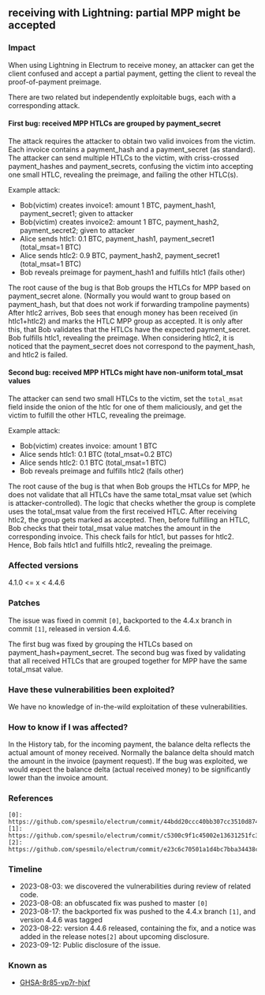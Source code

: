 ## receiving with Lightning: partial MPP might be accepted


### Impact
When using Lightning in Electrum to receive money, an attacker can get the client confused and accept a partial payment, getting the client to reveal the proof-of-payment preimage.

There are two related but independently exploitable bugs, each with a corresponding attack.

#### First bug: received MPP HTLCs are grouped by payment_secret

The attack requires the attacker to obtain two valid invoices from the victim. Each invoice contains a payment_hash and a payment_secret (as standard). The attacker can send multiple HTLCs to the victim, with criss-crossed payment_hashes and payment_secrets, confusing the victim into accepting one small HTLC, revealing the preimage, and failing the other HTLC(s).

Example attack:
- Bob(victim) creates invoice1: amount 1 BTC, payment_hash1, payment_secret1; given to attacker
- Bob(victim) creates invoice2: amount 1 BTC, payment_hash2, payment_secret2; given to attacker
- Alice sends htlc1: 0.1 BTC, payment_hash1, payment_secret1  (total_msat=1 BTC)
- Alice sends htlc2: 0.9 BTC, payment_hash2, payment_secret1  (total_msat=1 BTC)
- Bob reveals preimage for payment_hash1 and fulfills htlc1 (fails other)

The root cause of the bug is that Bob groups the HTLCs for MPP based on payment_secret alone. (Normally you would want to group based on payment_hash, but that does not work if forwarding trampoline payments) After htlc2 arrives, Bob sees that enough money has been received (in htlc1+htlc2) and marks the HTLC MPP group as accepted. It is only after this, that Bob validates that the HTLCs have the expected payment_secret. Bob fulfills htlc1, revealing the preimage. When considering htlc2, it is noticed that the payment_secret does not correspond to the payment_hash, and htlc2 is failed.

#### Second bug: received MPP HTLCs might have non-uniform total_msat values

The attacker can send two small HTLCs to the victim, set the `total_msat` field inside the onion of the htlc for one of them maliciously, and get the victim to fulfill the other HTLC, revealing the preimage.

Example attack:
- Bob(victim) creates invoice: amount 1 BTC
- Alice sends htlc1: 0.1 BTC  (total_msat=0.2 BTC)
- Alice sends htlc2: 0.1 BTC  (total_msat=1 BTC)
- Bob reveals preimage and fulfills htlc2 (fails other)

The root cause of the bug is that when Bob groups the HTLCs for MPP, he does not validate that all HTLCs have the same total_msat value set (which is attacker-controlled). The logic that checks whether the group is complete uses the total_msat value from the first received HTLC. After receiving htlc2, the group gets marked as accepted. Then, before fulfilling an HTLC, Bob checks that their total_msat value matches the amount in the corresponding invoice. This check fails for htlc1, but passes for htlc2. Hence, Bob fails htlc1 and fulfills htlc2, revealing the preimage.


### Affected versions

4.1.0 <= x < 4.4.6


### Patches
The issue was fixed in commit `[0]`, backported to the 4.4.x branch in commit `[1]`, released in version 4.4.6.

The first bug was fixed by grouping the HTLCs based on payment_hash+payment_secret.
The second bug was fixed by validating that all received HTLCs that are grouped together for MPP have the same total_msat value.

### Have these vulnerabilities been exploited?
We have no knowledge of in-the-wild exploitation of these vulnerabilities.

### How to know if I was affected?
In the History tab, for the incoming payment, the balance delta reflects the actual amount of money received.
Normally the balance delta should match the amount in the invoice (payment request). If the bug was exploited, we would expect the balance delta (actual received money) to be significantly lower than the invoice amount.


### References
```
[0]: https://github.com/spesmilo/electrum/commit/44bdd20ccc40bb307cc3510d8741af7058e2c6e8
[1]: https://github.com/spesmilo/electrum/commit/c5300c9f1c45002e13631251fc3a5575d3e43629
[2]: https://github.com/spesmilo/electrum/commit/e23c6c70501a1d4bc7bba34438ce7b4e84894191
```


### Timeline
- 2023-08-03: we discovered the vulnerabilities during review of related code.
- 2023-08-08: an obfuscated fix was pushed to master `[0]`
- 2023-08-17: the backported fix was pushed to the 4.4.x branch `[1]`, and version 4.4.6 was tagged
- 2023-08-22: version 4.4.6 released, containing the fix, and a notice was added in the release notes`[2]` about upcoming disclosure.
- 2023-09-12: Public disclosure of the issue.


### Known as

- [GHSA-8r85-vp7r-hjxf](https://github.com/spesmilo/electrum/security/advisories/GHSA-8r85-vp7r-hjxf)

